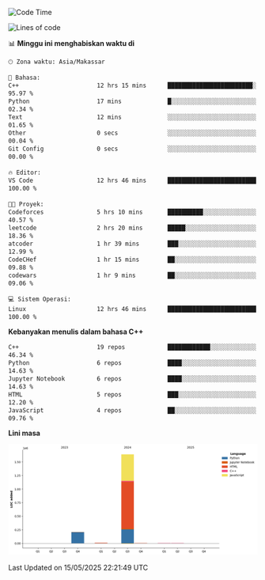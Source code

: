<!--START_SECTION:waka-->
![Code Time](http://img.shields.io/badge/Code%20Time-212%20hrs%2015%20mins-blue)

![Lines of code](https://img.shields.io/badge/Sejak%20Hello%20World%20aku%20telah%20menulis-1.9%20million%20baris%20kode-blue)

📊 **Minggu ini menghabiskan waktu di** 

```text
🕑︎ Zona waktu: Asia/Makassar

💬 Bahasa: 
C++                      12 hrs 15 mins      ████████████████████████░   95.97 % 
Python                   17 mins             █░░░░░░░░░░░░░░░░░░░░░░░░   02.34 % 
Text                     12 mins             ░░░░░░░░░░░░░░░░░░░░░░░░░   01.65 % 
Other                    0 secs              ░░░░░░░░░░░░░░░░░░░░░░░░░   00.04 % 
Git Config               0 secs              ░░░░░░░░░░░░░░░░░░░░░░░░░   00.00 % 

🔥 Editor: 
VS Code                  12 hrs 46 mins      █████████████████████████   100.00 % 

🐱‍💻 Proyek: 
Codeforces               5 hrs 10 mins       ██████████░░░░░░░░░░░░░░░   40.57 % 
leetcode                 2 hrs 20 mins       █████░░░░░░░░░░░░░░░░░░░░   18.36 % 
atcoder                  1 hr 39 mins        ███░░░░░░░░░░░░░░░░░░░░░░   12.99 % 
CodeCHef                 1 hr 15 mins        ██░░░░░░░░░░░░░░░░░░░░░░░   09.88 % 
codewars                 1 hr 9 mins         ██░░░░░░░░░░░░░░░░░░░░░░░   09.06 % 

💻 Sistem Operasi: 
Linux                    12 hrs 46 mins      █████████████████████████   100.00 % 
```

**Kebanyakan menulis dalam bahasa C++** 

```text
C++                      19 repos            ████████████░░░░░░░░░░░░░   46.34 % 
Python                   6 repos             ████░░░░░░░░░░░░░░░░░░░░░   14.63 % 
Jupyter Notebook         6 repos             ████░░░░░░░░░░░░░░░░░░░░░   14.63 % 
HTML                     5 repos             ███░░░░░░░░░░░░░░░░░░░░░░   12.20 % 
JavaScript               4 repos             ██░░░░░░░░░░░░░░░░░░░░░░░   09.76 % 
```



**Lini masa**

![Lines of Code chart](https://raw.githubusercontent.com/yusuf601/yusuf601/main/assets/bar_graph.png)


 Last Updated on 15/05/2025 22:21:49 UTC
<!--END_SECTION:waka-->
